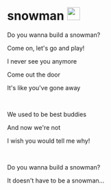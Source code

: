 # snowman <img src="https://image.flaticon.com/icons/svg/1206/1206585.svg" alt="snowman" width="30">
<p>Do you wanna build a snowman?</p>
<p>Come on, let's go and play!</p>
<p>I never see you anymore</p>
<p>Come out the door</p>
<p>It's like you've gone away</p>
<br>
<p>We used to be best buddies</p>
<p>And now we're not</p>
<p>I wish you would tell me why!</p>
<br>
<p>Do you wanna build a snowman?</p>
<p>It doesn't have to be a snowman...</p>
